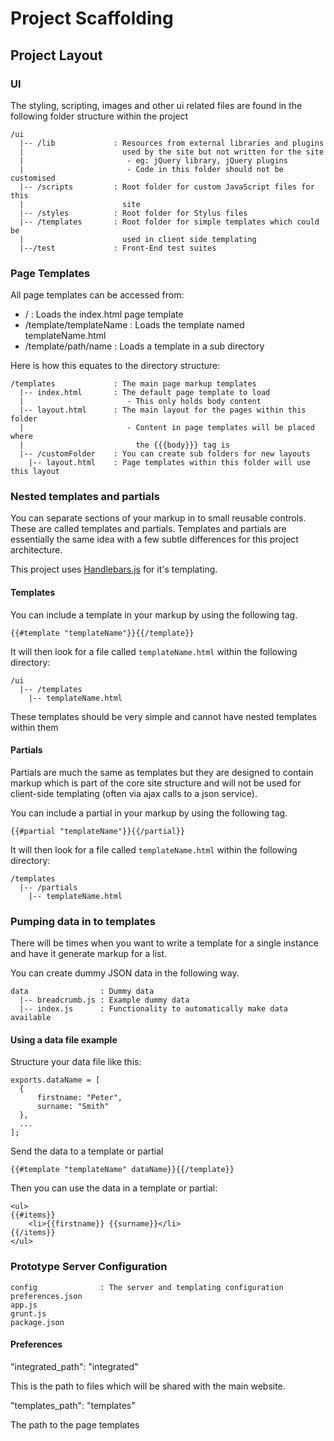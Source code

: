 Project Scaffolding
===================

Project Layout
--------------

### UI

The styling, scripting, images and other ui related files are found in the
following folder structure within the project

    /ui
      |-- /lib             : Resources from external libraries and plugins
      |                      used by the site but not written for the site
      |                       - eg: jQuery library, jQuery plugins
      |                       - Code in this folder should not be customised
      |-- /scripts         : Root folder for custom JavaScript files for this
      |                      site
      |-- /styles          : Root folder for Stylus files
      |-- /templates       : Root folder for simple templates which could be
      |                      used in client side templating
      |--/test             : Front-End test suites


### Page Templates

All page templates can be accessed from:

- /                        : Loads the index.html page template
- /template/templateName   : Loads the template named templateName.html
- /template/path/name      : Loads a template in a sub directory

Here is how this equates to the directory structure:

    /templates             : The main page markup templates
      |-- index.html       : The default page template to load
      |                       - This only holds body content
      |-- layout.html      : The main layout for the pages within this folder
      |                       - Content in page templates will be placed where
      |                         the {{{body}}} tag is
      |-- /customFolder    : You can create sub folders for new layouts
        |-- layout.html    : Page templates within this folder will use this layout


### Nested templates and partials

You can separate sections of your markup in to small reusable controls. These
are called templates and partials. Templates and partials are essentially the
same idea with a few subtle differences for this project architecture.

This project uses [Handlebars.js](http://handlebarsjs.com/) for it's templating.


#### Templates

You can include a template in your markup by using the following tag.

    {{#template "templateName"}}{{/template}}

It will then look for a file called `templateName.html` within the following
directory:

    /ui
      |-- /templates
        |-- templateName.html

These templates should be very simple and cannot have nested templates within them


#### Partials

Partials are much the same as templates but they are designed to contain markup
which is part of the core site structure and will not be used for client-side
templating (often via ajax calls to a json service).

You can include a partial in your markup by using the following tag.

    {{#partial "templateName"}}{{/partial}}

It will then look for a file called `templateName.html` within the following
directory:

    /templates
      |-- /partials
        |-- templateName.html


### Pumping data in to templates

There will be times when you want to write a template for a single instance
and have it generate markup for a list.

You can create dummy JSON data in the following way.

    data                : Dummy data
      |-- breadcrumb.js : Example dummy data
      |-- index.js      : Functionality to automatically make data available

#### Using a data file example

Structure your data file like this:

    exports.dataName = [
      {
          firstname: "Peter",
          surname: "Smith"
      },
      ...
    ];

Send the data to a template or partial

    {{#template "templateName" dataName}}{{/template}}

Then you can use the data in a template or partial:

    <ul>
    {{#items}}
        <li>{{firstname}} {{surname}}</li>
    {{/items}}
    </ul>


### Prototype Server Configuration

    config              : The server and templating configuration
    preferences.json
    app.js
    grunt.js
    package.json

#### Preferences

  "integrated_path": "integrated"

This is the path to files which will be shared with
the main website.

  "templates_path": "templates"

The path to the page templates
